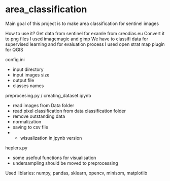 # area_classification

Main goal of this project is to make area classification for sentinel images

How to use it?
Get data from sentinel for examle from creodias.eu
Convert it to png files I used imagemagic and gimp
We have to classifi data for supervised learning and for evaluation process I used open strat map plugin for QGIS

config.ini
* input directory
* input images size
* output file
* classes names

preprocesing.py / creating_dataset.ipynb
* read images from Data folder
* read pixel classification from data classification folder
* remove outstanding data
* normalization
* saving to csv file
* + wisualization in jpynb version

heplers.py
* some usefoul functions for visualisation
* undersampling should be moved to preprocessing


Used liblaries: numpy, pandas, sklearn, opencv, minisom, matplotlib

